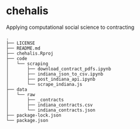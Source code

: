 # chehalis
Applying computational social science to contracting

```
.
├── LICENSE
├── README.md
├── chehalis.Rproj
├── code
│   └── scraping
│       ├── download_contract_pdfs.ipynb
│       ├── indiana_json_to_csv.ipynb
│       ├── post_indiana_api.ipynb
│       └── scrape_indiana.js
├── data
│   └── raw
│       ├── _contracts
│       ├── indiana_contracts.csv
│       └── indiana_contracts.json
├── package-lock.json
└── package.json
```
